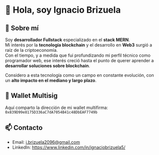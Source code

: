 # 👋 Hola, soy Ignacio Brizuela  

## 🚀 Sobre mí  
Soy **desarrollador Fullstack** especializado en el **stack MERN**.  
Mi interés por la **tecnología blockchain** y el desarrollo en **Web3** surgió a raíz de la criptoeconomía.  
Con el tiempo, y a medida que fui profundizando mi perfil técnico como programador web, ese interés creció hasta el punto de querer aprender a **desarrollar soluciones sobre blockchain**.  

Considero a esta tecnología como un campo en constante evolución, con un **alto impacto en el mediano y largo plazo**.  

## 🔗 Wallet Multisig  
Aquí comparto la dirección de mi wallet multifirma:  
`0x839D99e8175D336aC7dA7054B41c48DbEAF7749b`



## 📫 Contacto  
- Email: i.brizuela2096@gmail.com  
- LinkedIn: https://www.linkedin.com/in/ignaciobrizuela5/
